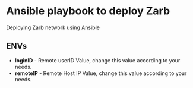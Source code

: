 # Ansible playbook to deploy Zarb

Deploying Zarb network using Ansible

## ENVs

* **loginID** - Remote userID Value, change this value according to your needs.
* **remoteIP** - Remote Host IP Value, change this value according to your needs.
